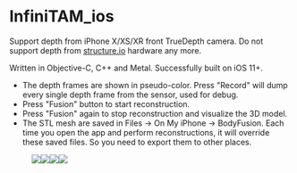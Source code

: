 # InfiniTAM_ios

Support depth from iPhone X/XS/XR front TrueDepth camera. Do not support depth from [structure.io](https://developer.structure.io/sdk/) hardware any more.

Written in Objective-C, C++ and Metal. Successfully built on iOS 11+.

- The depth frames are shown in pseudo-color. Press "Record" will dump every single depth frame from the sensor, used for debug.
- Press "Fusion" button to start reconstruction.
- Press "Fusion" again to stop reconstruction and visualize the 3D model.
- The STL mesh are saved in Files -> On My iPhone -> BodyFusion. Each time you open the app and perform reconstructions, it will override these saved files. So you need to export them to other places.

<figure class="quarter">
<img src="doc/Depth.PNG"/><img src="doc/Fusion.PNG"/><img src="doc/Mesh.PNG"/><img src="doc/Saved.PNG"/>
</figure>
